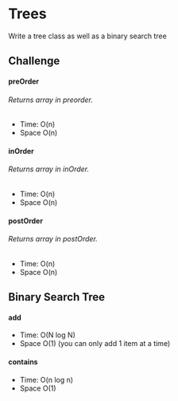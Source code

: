 # Trees
Write a tree class as well as a binary search tree
## Challenge
#### preOrder

###### Returns array in preorder.
* Time: O(n)
* Space O(n)

#### inOrder

###### Returns array in inOrder.
* Time: O(n)
* Space O(n)

#### postOrder

###### Returns array in postOrder.
* Time: O(n)
* Space O(n)

## Binary Search Tree
#### add
* Time: O(N log N)
* Space O(1) (you can only add 1 item at a time)

#### contains
* Time: O(n log n)
* Space O(1)
